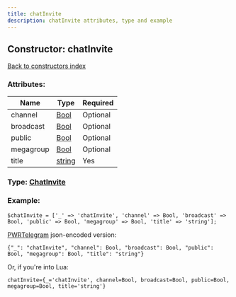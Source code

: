 ```yaml
---
title: chatInvite
description: chatInvite attributes, type and example
---
```

## Constructor: chatInvite  
[Back to constructors index](index.md)



### Attributes:

| Name     |    Type       | Required |
|----------|---------------|----------|
|channel|[Bool](../types/Bool.md) | Optional|
|broadcast|[Bool](../types/Bool.md) | Optional|
|public|[Bool](../types/Bool.md) | Optional|
|megagroup|[Bool](../types/Bool.md) | Optional|
|title|[string](../types/string.md) | Yes|



### Type: [ChatInvite](../types/ChatInvite.md)


### Example:

```
$chatInvite = ['_' => 'chatInvite', 'channel' => Bool, 'broadcast' => Bool, 'public' => Bool, 'megagroup' => Bool, 'title' => 'string'];
```  

[PWRTelegram](https://pwrtelegram.xyz) json-encoded version:

```
{"_": "chatInvite", "channel": Bool, "broadcast": Bool, "public": Bool, "megagroup": Bool, "title": "string"}
```


Or, if you're into Lua:  


```
chatInvite={_='chatInvite', channel=Bool, broadcast=Bool, public=Bool, megagroup=Bool, title='string'}

```


